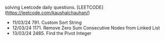 solving Leetcode daily questions.
[LEETCODE] (https://leetcode.com/kaushalchauhan/)

- 11/03/24 791. Custom Sort String
- 12/03/24 1171. Remove Zero Sum Consecutive Nodes from Linked List
- 13/03/24 2485. Find the Pivot Integer
